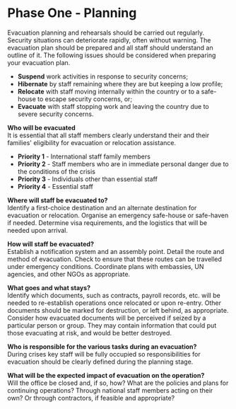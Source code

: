 [Title]: # (Phase One  - Planning)
[Order]: # (0)

# Phase One  - Planning

Evacuation planning and rehearsals should be carried out regularly. Security situations can deteriorate rapidly, often without warning.  The evacuation plan should be prepared and all staff should understand an outline of it. The following issues should be considered when preparing your evacuation plan.

*   **Suspend** work activities in response to security concerns;
*   **Hibernate** by staff remaining where they are but keeping a low profile;
*   **Relocate** with staff moving internally within the country or to a safe-house to escape security concerns, or;
*   **Evacuate** with staff stopping work and leaving the country due to severe security concerns.

**Who will be evacuated**  
It is essential that all staff members clearly understand their and their families' eligibility for evacuation or relocation assistance.

*   **Priority 1** - International staff family members
*   **Priority 2** - Staff members who are in immediate personal danger due to the conditions of the crisis
*   **Priority 3** - Individuals other than essential staff
*   **Priority 4** - Essential staff

**Where will staff be evacuated to?**  
Identify a first-choice destination and an alternate destination for evacuation or relocation.  Organise an emergency safe-house or safe-haven if needed. Determine visa requirements, and the logistics that will be needed upon arrival.

**How will staff be evacuated?**  
Establish a notification system and an assembly point.  Detail the route and method of evacuation. Check to ensure that these routes can be travelled under emergency conditions. Coordinate plans with embassies, UN agencies, and other NGOs as appropriate.

**What goes and what stays?**  
Identify which documents, such as contracts, payroll records, etc. will be needed to re-establish operations once relocated or upon re-entry. Other documents should be marked for destruction, or left behind, as appropriate. Consider how evacuated documents will be perceived if seized by a particular person or group.  They may contain information that could put those evacuating at risk, and would be better destroyed.

**Who is responsible for the various tasks during an evacuation?**  
During crises key staff will be fully occupied so responsibilities for evacuation should be clearly defined during the planning stage.

**What will be the expected impact of evacuation on the operation?**  
Will the office be closed and, if so, how?  What are the policies and plans for continuing operations? Through national staff members acting on their own? Or through contractors, if feasible and appropriate?
